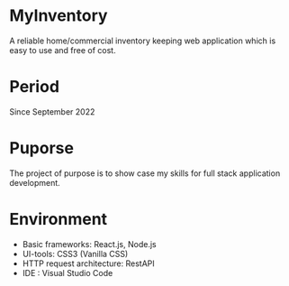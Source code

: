 # MyInventory
A reliable home/commercial inventory keeping web application which is easy to use and free of cost.

# Period
Since September 2022

# Puporse
The project of purpose is to show case my skills for full stack application development.

# Environment
* Basic frameworks: React.js, Node.js
* UI-tools: CSS3 (Vanilla CSS)
* HTTP request architecture: RestAPI
* IDE : Visual Studio Code
